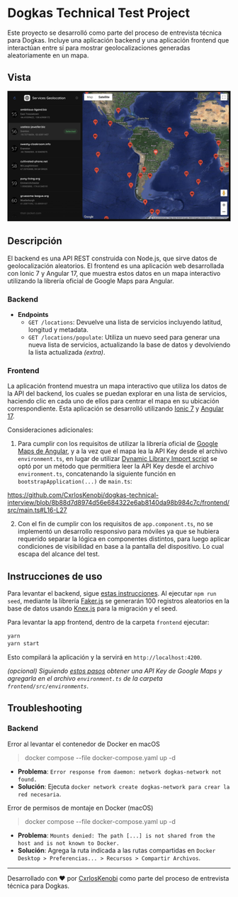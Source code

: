 # Dogkas Technical Test Project

Este proyecto se desarrolló como parte del proceso de entrevista técnica para Dogkas. Incluye una aplicación backend y una aplicación frontend que interactúan entre sí para mostrar geolocalizaciones generadas aleatoriamente en un mapa.

## Vista

![Vista de la aplicación](./assets/view.png)


## Descripción

El backend es una API REST construida con Node.js, que sirve datos de geolocalización aleatorios. El frontend es una aplicación web desarrollada con Ionic 7 y Angular 17, que muestra estos datos en un mapa interactivo utilizando la librería oficial de Google Maps para Angular.

### Backend

- **Endpoints**
  - `GET /locations`: Devuelve una lista de servicios incluyendo latitud, longitud y metadata.
  - `GET /locations/populate`: Utiliza un nuevo seed para generar una nueva lista de servicios, actualizando la base de datos y devolviendo la lista actualizada *(extra)*.

### Frontend
La aplicación frontend muestra un mapa interactivo que utiliza los datos de la API del backend, los cuales se puedan explorar en una lista de servicios, haciendo clic en cada uno de ellos para centrar el mapa en su ubicación correspondiente.
Esta aplicación se desarrolló utilizando [Ionic 7](https://ionicframework.com/) y [Angular 17](https://blog.angular.io/introducing-angular-v17-4d7033312e4b).

Consideraciones adicionales:

1. Para cumplir con los requisitos de utilizar la librería oficial de [Google Maps de Angular](https://www.npmjs.com/package/@angular/google-maps), y a la vez que el mapa lea la API Key desde el archivo `environment.ts`, en lugar de utilizar [Dynamic Library Import script](https://developers.google.com/maps/documentation/javascript/load-maps-js-api#dynamic-library-import) se optó por un método que permitiera leer la API Key desde el archivo `environment.ts`, concatenando la siguiente función en `bootstrapApplication(...)` de `main.ts`:

https://github.com/CxrlosKenobi/dogkas-technical-interview/blob/8b88d7d8974d56e684322e6ab8140da98b984c7c/frontend/src/main.ts#L16-L27

2. Con el fin de cumplir con los requisitos de `app.component.ts`, no se implementó un desarrollo responsivo para móviles ya que se hubiera requerido separar la lógica en componentes distintos, para luego aplicar condiciones de visibilidad en base a la pantalla del dispositivo. Lo cual escapa del alcance del test.


## Instrucciones de uso

Para levantar el backend, sigue [estas instrucciones](./backend/INSTRUCCIONES.md).
Al ejecutar `npm run seed`, mediante la librería [Faker.js](https://fakerjs.dev/) se generarán 100 registros aleatorios en la base de datos usando [Knex.js](https://knexjs.org/guide/migrations.html#seed-files) para la migración y el seed.

Para levantar la app frontend, dentro de la carpeta `frontend` ejecutar:

```bash
yarn
yarn start
```

Esto compilará la aplicación y la servirá en `http://localhost:4200`.

*(opcional) Siguiendo [estos pasos](https://github.com/angular/components/blob/main/src/google-maps/README.md#getting-the-api-key) obtener una API Key de Google Maps y agregarla en el archivo `environment.ts` de la carpeta `frontend/src/environments`*.

## Troubleshooting

### Backend

Error al levantar el contenedor de Docker en macOS
> docker compose --file docker-compose.yaml up -d

- **Problema**: `Error response from daemon: network dogkas-network not found.`
- **Solución**: Ejecuta `docker network create dogkas-network para crear la red necesaria`.


Error de permisos de montaje en Docker (macOS)
> docker compose --file docker-compose.yaml up -d

- **Problema**: `Mounts denied: The path [...] is not shared from the host and is not known to Docker.`
- **Solución**: Agrega la ruta indicada a las rutas compartidas en `Docker Desktop > Preferencias... > Recursos > Compartir Archivos`.

---

Desarrollado con ❤️ por [CxrlosKenobi](https://github.com/CxrlosKenobi) como parte del proceso de entrevista técnica para Dogkas.
